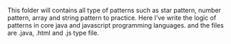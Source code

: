 This folder will contains all type of patterns such as star pattern, number pattern, array and string pattern to practice.
Here I've write the logic of patterns in core java and javascript programming languages.
and the files are .java, .html and .js type file.
